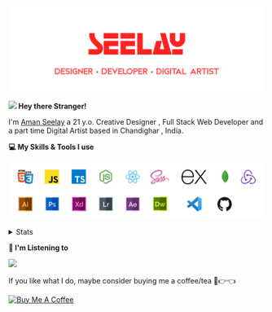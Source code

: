 [![banner](./images/seelay.svg)](https://seelay.in)

**<img src="https://media.giphy.com/media/hvRJCLFzcasrR4ia7z/giphy.gif" width="25px"> Hey there Stranger!**

I'm [Aman Seelay](https://seelay.in) a 21 y.o. Creative Designer , Full Stack Web Developer and a part time Digital Artist based in Chandighar , India.

**💻 My Skills & Tools I use**

[![banner](./images/skills&tools.svg)](https://seelay.in)

<details>
  <summary>Stats</summary>

---

<!--START_SECTION:waka-->
![Profile Views](http://img.shields.io/badge/Profile%20Views-1-blue)

**🐱 My Github Data** 

> 🏆 629 Contributions in the Year 2021
 > 
> 📦 601.5 kB Used in Github's Storage 
 > 
> 🚫 Not Opted to Hire
 > 
> 📜 1 Public Repository 
 > 
> 🔑 91 Private Repositories  
 > 
**I'm a Night 🦉** 

```text
🌞 Morning    257 commits    ██████░░░░░░░░░░░░░░░░░░░   25.22% 
🌆 Daytime    194 commits    ████░░░░░░░░░░░░░░░░░░░░░   19.04% 
🌃 Evening    273 commits    ██████░░░░░░░░░░░░░░░░░░░   26.79% 
🌙 Night      295 commits    ███████░░░░░░░░░░░░░░░░░░   28.95%

```
📅 **I'm Most Productive on Thursday** 

```text
Monday       172 commits    ████░░░░░░░░░░░░░░░░░░░░░   16.88% 
Tuesday      131 commits    ███░░░░░░░░░░░░░░░░░░░░░░   12.86% 
Wednesday    87 commits     ██░░░░░░░░░░░░░░░░░░░░░░░   8.54% 
Thursday     209 commits    █████░░░░░░░░░░░░░░░░░░░░   20.51% 
Friday       165 commits    ████░░░░░░░░░░░░░░░░░░░░░   16.19% 
Saturday     126 commits    ███░░░░░░░░░░░░░░░░░░░░░░   12.37% 
Sunday       129 commits    ███░░░░░░░░░░░░░░░░░░░░░░   12.66%

```


📊 **This Week I Spent My Time On** 

```text
⌚︎ Time Zone: Asia/Kolkata

💬 Programming Languages: 
JavaScript               1 hr 57 mins        ████████████░░░░░░░░░░░░░   47.97% 
Markdown                 1 hr 15 mins        ███████░░░░░░░░░░░░░░░░░░   30.95% 
JSON                     51 mins             █████░░░░░░░░░░░░░░░░░░░░   20.87% 
CSS                      0 secs              ░░░░░░░░░░░░░░░░░░░░░░░░░   0.19% 
HTML                     0 secs              ░░░░░░░░░░░░░░░░░░░░░░░░░   0.01%

🔥 Editors: 
VS Code                  4 hrs 5 mins        █████████████████████████   100.0%

🐱‍💻 Projects: 
seelay-portfolio         4 hrs 5 mins        █████████████████████████   100.0%

💻 Operating System: 
Windows                  4 hrs 5 mins        █████████████████████████   100.0%

```

**I Mostly Code in JavaScript** 

```text
JavaScript               60 repos            ████████████████░░░░░░░░░   65.93% 
TypeScript               18 repos            █████░░░░░░░░░░░░░░░░░░░░   19.78% 
HTML                     5 repos             █░░░░░░░░░░░░░░░░░░░░░░░░   5.49% 
Vue                      4 repos             █░░░░░░░░░░░░░░░░░░░░░░░░   4.4% 
CSS                      3 repos             ░░░░░░░░░░░░░░░░░░░░░░░░░   3.3%

```


**Timeline**

![Chart not found](https://raw.githubusercontent.com/ImSeelay/ImSeelay/master/charts/bar_graph.png) 


 Last Updated on 15/07/2021
<!--END_SECTION:waka-->

---

 </details>

**🎵 I'm Listening to**

<object data="https://now-play.vercel.app/api/generate?uid=7a17a86e-d6b7-43b5-8d9c-1d6dae42a779" >

  <img src="https://now-play.vercel.app/api/generate?uid=7a17a86e-d6b7-43b5-8d9c-1d6dae42a779" />

</object>

If you like what I do, maybe consider buying me a coffee/tea 🥺👉👈

<a href="https://www.buymeacoffee.com/seelay" target="_blank"><img src="https://cdn.buymeacoffee.com/buttons/v2/default-red.png" alt="Buy Me A Coffee" width="150" ></a>
